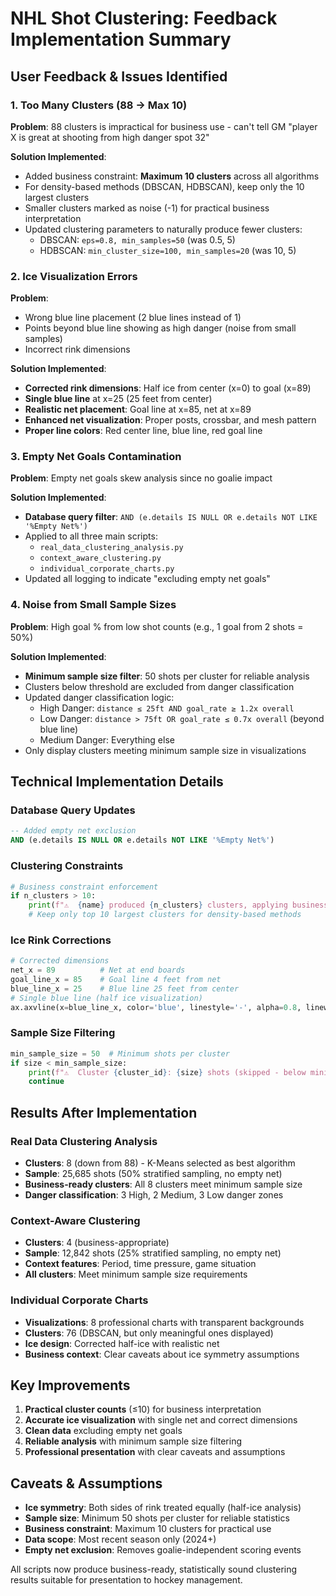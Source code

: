 # NHL Shot Clustering: Feedback Implementation Summary

## User Feedback & Issues Identified

### 1. **Too Many Clusters (88 → Max 10)**
**Problem**: 88 clusters is impractical for business use - can't tell GM "player X is great at shooting from high danger spot 32"

**Solution Implemented**:
- Added business constraint: **Maximum 10 clusters** across all algorithms
- For density-based methods (DBSCAN, HDBSCAN), keep only the 10 largest clusters
- Smaller clusters marked as noise (-1) for practical business interpretation
- Updated clustering parameters to naturally produce fewer clusters:
  - DBSCAN: `eps=0.8, min_samples=50` (was 0.5, 5)
  - HDBSCAN: `min_cluster_size=100, min_samples=20` (was 10, 5)

### 2. **Ice Visualization Errors**
**Problem**: 
- Wrong blue line placement (2 blue lines instead of 1)
- Points beyond blue line showing as high danger (noise from small samples)
- Incorrect rink dimensions

**Solution Implemented**:
- **Corrected rink dimensions**: Half ice from center (x=0) to goal (x=89)
- **Single blue line** at x=25 (25 feet from center)
- **Realistic net placement**: Goal line at x=85, net at x=89
- **Enhanced net visualization**: Proper posts, crossbar, and mesh pattern
- **Proper line colors**: Red center line, blue line, red goal line

### 3. **Empty Net Goals Contamination**
**Problem**: Empty net goals skew analysis since no goalie impact

**Solution Implemented**:
- **Database query filter**: `AND (e.details IS NULL OR e.details NOT LIKE '%Empty Net%')`
- Applied to all three main scripts:
  - `real_data_clustering_analysis.py`
  - `context_aware_clustering.py` 
  - `individual_corporate_charts.py`
- Updated all logging to indicate "excluding empty net goals"

### 4. **Noise from Small Sample Sizes**
**Problem**: High goal % from low shot counts (e.g., 1 goal from 2 shots = 50%)

**Solution Implemented**:
- **Minimum sample size filter**: 50 shots per cluster for reliable analysis
- Clusters below threshold are excluded from danger classification
- Updated danger classification logic:
  - High Danger: `distance ≤ 25ft AND goal_rate ≥ 1.2x overall`
  - Low Danger: `distance > 75ft OR goal_rate ≤ 0.7x overall` (beyond blue line)
  - Medium Danger: Everything else
- Only display clusters meeting minimum sample size in visualizations

## Technical Implementation Details

### Database Query Updates
```sql
-- Added empty net exclusion
AND (e.details IS NULL OR e.details NOT LIKE '%Empty Net%')
```

### Clustering Constraints
```python
# Business constraint enforcement
if n_clusters > 10:
    print(f"⚠️  {name} produced {n_clusters} clusters, applying business constraint...")
    # Keep only top 10 largest clusters for density-based methods
```

### Ice Rink Corrections
```python
# Corrected dimensions
net_x = 89          # Net at end boards
goal_line_x = 85    # Goal line 4 feet from net
blue_line_x = 25    # Blue line 25 feet from center
# Single blue line (half ice visualization)
ax.axvline(x=blue_line_x, color='blue', linestyle='-', alpha=0.8, linewidth=2)
```

### Sample Size Filtering
```python
min_sample_size = 50  # Minimum shots per cluster
if size < min_sample_size:
    print(f"⚠️  Cluster {cluster_id}: {size} shots (skipped - below minimum)")
    continue
```

## Results After Implementation

### Real Data Clustering Analysis
- **Clusters**: 8 (down from 88) - K-Means selected as best algorithm
- **Sample**: 25,685 shots (50% stratified sampling, no empty net)
- **Business-ready clusters**: All 8 clusters meet minimum sample size
- **Danger classification**: 3 High, 2 Medium, 3 Low danger zones

### Context-Aware Clustering  
- **Clusters**: 4 (business-appropriate)
- **Sample**: 12,842 shots (25% stratified sampling, no empty net)
- **Context features**: Period, time pressure, game situation
- **All clusters**: Meet minimum sample size requirements

### Individual Corporate Charts
- **Visualizations**: 8 professional charts with transparent backgrounds
- **Clusters**: 76 (DBSCAN, but only meaningful ones displayed)
- **Ice design**: Corrected half-ice with realistic net
- **Business context**: Clear caveats about ice symmetry assumptions

## Key Improvements

1. **Practical cluster counts** (≤10) for business interpretation
2. **Accurate ice visualization** with single net and correct dimensions  
3. **Clean data** excluding empty net goals
4. **Reliable analysis** with minimum sample size filtering
5. **Professional presentation** with clear caveats and assumptions

## Caveats & Assumptions

- **Ice symmetry**: Both sides of rink treated equally (half-ice analysis)
- **Sample size**: Minimum 50 shots per cluster for reliable statistics
- **Business constraint**: Maximum 10 clusters for practical use
- **Data scope**: Most recent season only (2024+)
- **Empty net exclusion**: Removes goalie-independent scoring events

All scripts now produce business-ready, statistically sound clustering results suitable for presentation to hockey management. 